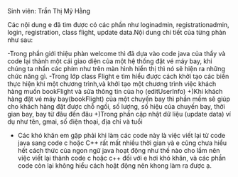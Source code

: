 Sinh viên: Trần Thị Mỹ Hằng

Các nội dung e đã tìm được có các phần như loginadmin, registrationadmin, login, registration, class flight, update data.Nội dung chi tiết của từng phàn như sau:

 -Trong phần giới thiệu phàn welcome thì đã dựa vào code java của thầy và code lại thành một cái giao diện của một hệ thống đặt vé máy bay, khi chúng ta nhấn các phím như trên màn hình hiển thị thì nó sẽ hiện ra những chức năng gì.
 -Trong lớp class Flight e tìm hiểu được cách khởi tạo các biến thực hiện khi một chương trình,và khởi tạo một chương trình việc khách hàng muốn bookFlight và sửa thông tin của họ (editUserInfo)
 +)Khi khách hàng đặt vé máy bay(bookFlight) của một chuyến bay thì phần mềm sẽ giúp cho khách hàng đặt được chỗ ngồi, số lượng, số hiệu của chuyến bay, thời gian bay, bay từ đâu đến đâu
 +)Trong phần cập nhật dữ liệu (update data) ví dụ như tên, gmai, số điện thoại, địa chỉ và tuổi
- Các khó khăn em gặp phải khi làm các code này là việc viết lại từ code java sang code c hoặc C++ rất mất nhiều thời gian và e cũng chưa hiểu hết cách thức của ngon ngữ java hoạt động như thế nào cho lắm nên việc viết lại thành code c hoặc c++ đối với e hơi khó khăn, và các phần code còn lại không hiểu cách hoặt động nên khong làm ra được ạ.
